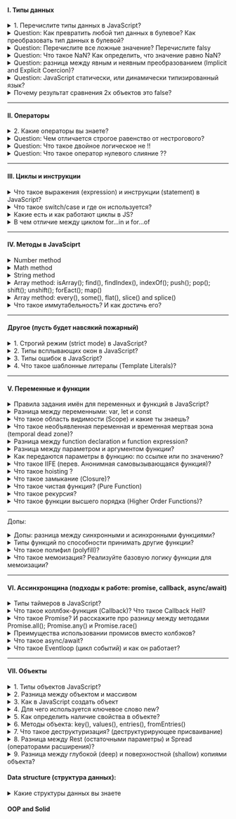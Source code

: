 #### I. Типы данных

<details>
<summary> 1. Перечислите типы данных в JavaScript? </summary>
В JavaScript существует 8 типов данных, их можно разделить на примитивные и ссылочные. К примитивным относятся следующие типы:

- `string` (строка),

- `number` (число),

- `biginit`,

- `boolean`,

- `symbol` (уникальный идентификатор) - необходимо для создания уникальных id, чтобы создать его необходимо написать функцию Symbol(""). Если сравнить два одниковых символа между собой, они никогда не равны

- `null`,

- `undefined`

А к ссылочному относится:

- `object`. А определить тип данных можно с помощью typeOf.

<details>

<details>
<summary>Question: В чем отличие между null и undefined?</summary>

Стоит отметить, что разница между null и undefined в том, что `Undefined` - это когда переменная объявлена, но мы ей не присвоенно значение, а `null` - когда мы присвоили значение специально, и как бы говорим, что у нас есть переменная и она пустая.

</details>

</details>

<details>
<summary>Question: К какому типы данных относится массив и функция и чем они похожи?</summary>
Это все объект.
</details>

<details>
<summary> Question: В чем смысл объекта? И когда мы сравниваем объект, то что мы сравнимаем? </summary>
В нем можно хранить данные с помощью ключ и значения. Когда мы сравниваем объект, то мы сравниваем ссылки на объект
</details>

</details>

<details>
<summary>Question: Как превратить любой тип данных в булевое? Как преобразовать тип данных в булевой?</summary>

В JS мы можем явно преобразовать типы, всего их три: String(), Boolean(), Number() - и все они являются функциями.

Чтобы превартить тип данных в булевый можно использовать:

1. Функцию Boolean(null)
2. !! (Два логических не)

Чтобы превратить тип данных в числовое можно использовать:

1. Функцию Number('5')
2. метод parseInt("5")

Что превратить тип данных в строку можно использовать:

1. Функцию String(null)
2. Или через метод Object.prototype.toString(43)
</details>

<details>
<summary>Question: Перечислите все ложные значение? Перечислите falsy</summary>

Falsy - это следующие значение: "", 0, null, undefined, NaN, false. А все остальное уже true

</details>

<details>
<summary>Question: Что такое NaN? Как определить, что значение равно NaN?</summary>

NaN расшифровывается как not-a-number, что означает не является числом. Мы получаем его когда выполняем математическую операцию неправильно. Например, если мы возьмем строку и какое-то число, то оно нам даст NaN. А его особенностью можно выделить то, что она не равна ничему даже самому себе как в строгом, так и в нестрогом сравнении. Для того, чтобы проверить, что число не является числом использует функцию isNaN()

</details>

<details>
<summary>Question: разница между явным и неявным преобразованием (Implicit and Explicit Coercion)?</summary>

Неявное преобразование происходит автоматически путем арифмитические действий, а явное когда мы указываем тип специально через функции Number или ParseInt, функцию String или метод toString, Boolean или двойное логическое !!

</details>

<details>
<summary>Question: JavaScript статически, или динамически типизированный язык? </summary>

Динамически типизированный язык, так как происходит автоматическое преобразование типов

</details>


<details>
<summary>Почему результат сравнения 2х объектов это false? </summary>

Примитивные типы данных сравниваются по значению, а объекты по ссылке. И если у нас две одинаковые объекты, то ссылки у них разные. Поэтому сравнения двух одинаковых объектов - это всегда false.

</details>

---

#### II. Операторы

<details>
<summary> 2. Какие операторы вы знаете? </summary>

I. Арифмитические операторы:

- сложения,
- вычитания,
- умножения,
- делание,
- возведение в стене `**`
- взятия от остатка `%`

II. Логические операторы:

- Или (||) - возвращает true, если одно из значений верно
- И (&&) - возвращает true только в том случае, если оба значеные верны, а вернет он последнее значение. Однако если все таки одно из значений false, то дальше он не пойдет.
- ! (Логическое не) - меняет значение на противоположное, стоит упомянуть также про

К особенностям стоит отметить, что есть также приоритетность, но если мы обернем в скобки то данная приоритетность уже не будет иметь разницы.

III. Операторы сравнения:

- больше, меньше, меньше или равно, больше или равно,
- нестрогое (==) и строгое равенство (===),
- не равно (!=).
</details>

<details>
<summary>Question: Чем отличается строгое равенство от нестрогового?</summary>

Строгое равенство отличается от нестрогого тем, что нестрогое сравнивает только значения без приведения типов, а строгая сравнивает и значения и типы

</details>

<details>
<summary>Question: Что такое двойное логическое не !!</summary>

Он нужен для преобразований значений к булевому значению.

Допилить идею: Если мы применим его к строке, то оно сначало станет булевое, а после этого к ней применится логическое отрицание.

</details>

<details>
<summary>Question: Что такое оператор нулевого слияние ??</summary>

Он возвращает значение правого операнда, если левый операнд содержит null или undefined, в противном случае возвращается значение левого операнда. Он похож на или, так как он возвращает правый операнд если в левом хранится ложное значение, а не только null / undefined

</details>

</details>

---

#### III. Циклы и инструкции

<details>
<summary>Что такое выражения (expression) и инструкции (statement) в JavaScript?</summary>

I. Выражение - это арифмитическое действие. Например:`+, -, *, /, %, >, =, ==, i++, --i`, `Math.random - случайное число.

II. Инструкция - это фрагмент кода, который выполняет определенное действие. К инструкциям относятся: `if, if-else, while, for, for..in, for..of switch, for-in, объявления переменных`

</details>


<details>
<summary>Что такое switch/case и где он используется? </summary>

Заменители if...else, внутри которого есть кейсы (те в свою очередь делают строгое сравнения между значения), и после каждого кейса необходимо писать break, если не указать, то проверка пройдет дальше


Если говорить про реакт, то используется он в редьюсерах (редаксе). И например когда нам нужно именно точное сравнения


</details>


<details>
<summary> Какие есть и как работают циклы в JS? </summary>

Цикл - это когда нам необходимо какое-то действие повторить несколько раз

- for (let i=..; i > str; i++)
- for ... in
- for ... of

- While... — сначала проверяет условия, а потом их выполняет, и так по кругу. Цикл будет повторятся пока условия верно
- Do...while — сначала выполняет условия, а потом их проверяет, и так по кругу.

</details>

<details>
<summary>В чем отличие между циклом for...in и for...of</summary>

Они служат для перебора объектов и массива. Если нам нужно перебрать объект, то мы использовать for...in, он возвращает нам ключи если нам необходимо перебрать массив, то мы используем for...of, он возвращает нам значенияю Однако если мы используем цикл for...in в массиве, то мы получем индексы.

</details>

---

#### IV. Методы в JavaSciprt

<details>
<summary>Number method</summary>

1. `Number.prototype.toString()` - берет число и преобразует его в строку
2. `Number.parseInt()` - берет строку и преобразует в число
3. `Number.isNaN()` - проверяет, является ли значения числа наном

</details>

<details>
<summary>Math method </summary>

Например у нас есть много чисел и если нам надо

1. `Math.min(1, 2, 3)` - вернуть минимальное число
2. `Math.max(2, 3, 4)` - вернуть максимальное число

Или если нам надо получить случайное число, то мы можем использовать `Math.random(1, 2, 3)`

Если нам надо будет округлить, то нам помогут следующие методы

1. `Math.random()` - округляет в ближайшему целому
2. `Math.floor()` - округляет в меньшую степень
3. `Math.ceil()` - округляет в большую степень

Есть также метод, который удаляет числа после точки - это `Math.trunc()`

</details>

<details>
<summary>String method</summary>

Если хотим мы написать с большой или маленькой буквы нам помогут следующие методы

1. `String.prototype.toUpperCase()` - берет строку и пишет ее с большой буквы. Преобразованное в верхний регистр.
2. `String.prototype.toLowerCase()` - берет строку и пишет ее с маленькой буквы. Преобразованное в нижний регистр.

Преобразовывае и удаляет символы

1. `String.prototype.toString()` - преобразовавает в строку
2. `String.prototype.split()` - делает из строки массив
3. `String.prototype.trim()` - удаляет пробельные символы с начало и конца строки

Методы строк: .startsWith() и .endsWith() проверяют начинается-ли (заканчивается) строка с определенным символом. 4. `String.prototype.startsWith()` => начинается ли строка с данного cлова

5. `String.prototype.endsWith()` => заканчивается ли строка с данным словом.

Они нужны для того, чтобы дополнять строку до нужного размер. Оба принимаются два аргументе: `длина (число)` и символ (строка), которая будет заполнять оставщуюся длину. Если его не указать, то он будет в видепустой строки

1. `String.prototype.padStart()` => подставляет дополнительные символы перед началом строки (слева)

2. `String.prototype.padEnd()` => подставляет дополнительные символы перед концом строки (справа)

Данные методы определяются начинается или заканчивается ли строка требуемыми символами, тем самым помогают определить соответствие в начале и в конце. Принимают два аргумент: `символы`, которые будут искаться в строке и второй `число`, с которого начнется поиск.

6. `String.prototype.replaceAll()` => у нас есть одно строковое предложение и мы хотим в этой предложенние заменить все слова на другие. Например: у кошки была кошка по имени Мушка, мы хотим кошку заменить на утку. Получается у утки была утка по имени Мушка.

</details>

<details>
<summary>Array method: isArray(); find(), findIndex(), indexOf(); push(); pop(); shift(); unshift(); forEact(); map()</summary>

1. `Array.isArray()` => проверяет является ли значение массивом

Следующие методы нужны для поиска в массиве. Они (find, findIndex) принимают в качестве аргумента функцию, только indexOf принимает в качестве аргумента обычное значение

2. `Array.prototype.find()` - вернёт первый найденный в массиве элемент, который подходит под условие.

3. `Array.prototype.findIndex()` - возвращает индекс первого найденного в массиве элемента, который подходит под условие, в противном случае -1 вернет

4. `Array.prototype.indexOf()` - вернётся индекс первого найденного элемента или -1, если ничего не нашлось

5. `Array.prototype.forEach()` и `Array.prototype.map()` => отличие заключается в том, что forEach() меняет исходный массив, а map возвращает новый. Еще одним отличиям является то, что если мы используем .map, то мы можем использовать
   и другие методы.

6. `Array.prototype.includes()` - определяет, содержит ли массив определённый элемент, возвращая в зависимости от этого true или false.

Данные методы меняют исходный массив - модифириует массив

7. `Array.prototype.push()` - добавляет элементы в конец массива и возвращает новую длину массива.

8. `Array.prototype.pop()` - удаляет из массива последний элемент и возвращает его значение.

9. `Array.prototype.shift()` - удаляет из массива первый элемент и возвращает его значение.

10. `Array.prototype.unshift()` - добавляет элементы в начало массива и возвращают новую длину массива.

Что будет работать быстрее? => Pop и push - так как их задача лишь добавить или удалить элемент в конце массива, а shift и unshift медленее так как помимо удаление или добавления первого элемент они будут сдвигать массив вправо или влево.

</details>

<details>
<summary>Array method: every(), some(), flat(), slice() and splice()</summary>

1. `Array.prototype.slice()` - копирует старый массив и на его основе создает новый. Он не преобразует его, а лишь берет копию определенного места, где мы указали индекс начало первым аргументом и конец его. Значения могут быть и отрицательным.

2. `Array.prototype.splice()` - нужен для удаления или добавления в или из массива. Аргументы: начальный индекс - это то с какого места нам необходимо начать. Второе значение - это сколько нам элементов нужно убрать. А также третьим параметрам говорим, что мы хотим добавить. Нужно отметить, что мы можем с конца начать отсчет (-1)

Следующие методы необходимы для перебора массива, они проверяются соответствует ли условия переданных в функции, после чего возвращают полученный результат в виде булеан.

3. `Array.prototype.some()` - перебирает массив и смотрит соответвствует ли один конкретный элемент в массиве логическому условию.

4. `Array.prototype.every()` - перебирает массив и смотрит соответвствует ли все элементы в массиве логическому условию.

```
[2, 5, 8, 1, 4].some(elem => elem > 10);                // false
[12, 5, 8, 1, 4].some(elem => elem > 10);               // true
[12, 5, 8, 130, 44].every(elem => elem >= 10);          // false
[12, 54, 18, 130, 44].every(elem => elem >= 10);        // true
```

5.  `Array.prototype.flat()` - у нас есть массив, внутри которого есть еще массивы и данный метод уменьшает вложенность массива на число которое мы указали внутри скобок, также мы можем написать Infinity и удалим все вложенности. Также его особенностью является удаления пустых строк

6.  `Array.prototype.flatMaP()` - это смесь двух методов: `.map` и введенного метода `flat` - сначала применяет функцию к каждому элементу, а потом преобразует полученный результат в плоскую структуру или раскрывает подмассивы и помещает их в массив
</details>

<details>
<summary>Что такое иммутабельность? И как достичь его? </summary>

Иммутабельность - это неизменяемый объект. Если мы хотим достичь иммутабельности, то мы можем использовать методы массива, такие как slice или map. К мутабельным относится push, shift, unshift, reverse. Если мы хотим, чтобы данные методы сработали, то есть были иммутабельными, то мы можем использовать spread оператор

</details>

---

#### Другое (пусть будет навсякий пожарный)

<details>
<summary> 1. Строгий режим (strict mode) в JavaScript?</summary>

Он появился в ЕС5, и он говорит, что наш код будет работать в строгом режиме в JS. Чтобы его использовать необходимо написать 'use strict' либо в начале скрипта либо внутри функции. Если мы его напишем в начале скрипта, то он будет иметь глобальную область видимости, а если напишем внутри функции, то будет иметь локальную область видимости. Например если мы объявим объект без переменной или продублируем параметры внутри функции

```
"use strict";
x = {p1:10, p2:20};      // This will cause an error
function x2(p1, p1) {};   // This will cause an error
```

</details>

<details>
<summary> 2. Типы всплывающих окон в JavaScript?</summary>

`alert` - выводить информацию во всплывающем окне;

`confirm` - спрашивать соглашение во всплывающем окне; подтвердить по ОК или Отмену

`prompt` - всплывающем окно, где просят написать что-то в инпут поле

</details>

<details>
<summary> 3. Типы ошибок в JavaScript? </summary>

1. SyntaxError - синтаксическая ошибка возникает когда мы написали неправильно какое-то слово: reutrn

2. RefferenceError - возникает когда js не может найти какую-то ссылку в которой мы пытаемся получить доступ. Например хотим определенную переменную найти а его нет

3. TypeError - возникает когда мы хотим методы определенных типов преобразовать на типов у которого этого метода нет.

</details>

<details>
<summary> 4. Что такое шаблонные литералы (Template Literals)?</summary>

Шаблонные литаралы - это обратные кавычки, внутри обратные кавычек мы можем с помощью знака доллара и фигурными скобками (${выражение}).

</details>

---

#### V. Переменные и функции

<details>
<summary> Правила задания имён для переменных и функций в JavaScript? </summary>

Если мы говорим задание имен переменных, то

1. Они должны содержать буквы на латинице, он должен отражать смысл того, что он хранит: `let age = 20`;

2. Цифр: `let user2 = 'Antony';`

3. Символы доллара: `let $user = 'Alice';`

4. Нижнего подчеркивания: `let _user = 'Pete';`

Если мы говорим то, что как не стоит начинать, то - первый символ не должен быть цифрой: `let 10user = 'Nick';`

Имя функции должно понятно и четко отражать что она делает и что возвращает. Функция - это действия по этому её имя
обычно является глаголом: `function checkValue() {}`

</details>

<details>
<summary> Разница между переменными: var, let и const </summary>

Существует несколько отличий между var, let и const:

1. let и const появились в ЕС6, а var был до ЕС6.

2. Переменные var можно как занова объявлять, так и повторно обновлять, что не вызовет никакой ошибки в консоле. И с этим было много проблем

3. У let мы можем присвоить новое значение, однако создавать переменную с тем же именем нельзя, а у const (если
   говорим про переменую), то мы не можем присвоить новое значение и не можем создать переменную с тем же именем. То
   есть переменная становится не изменяемой.

4. У var область видимости - глобальная или локальная (область видимости в пределах функции). У `let` и `const` -
   блочную область видимости, что в свою очередь означает любой элемент с фигурными скобками: функции, циклы, инструкции
   (if ... else).
тип
</details>

<details> 
<summary> Что такое область видимости (Scope) и какие ты знаешь? </summary>

Область видимости - это место откуда мы имеем доступ к переменным или функциям. Выделяют 3 типа:

1. `Глобальная область видимости` - это когда иы объявляем переменную внутри самого файла js (внутри скрипта) не
   оборачивая ни функцией, циклом. Они доступны из любого места в коде

2. `Локальная область видимости` - переменные и функции объявленные внутри функций, доступны только внутри этой
   функции и всем вложенным в неё функциям. За ее пределами, при обращении к переменной, мы получаем ошибку

3. `Блочная область видимости` - это когда переменная доступна только внутри блока, за пределеми блока она не доступна.

</details>

<details>
<summary> Что такое необъявленная переменная и временная мертвая зона (temporal dead zone)? </summary>

1. `Необъявленная переменная` - это когда мы написали какое-то значение `a = 20` без переменных var, let либо const.
   Область видимости у необъявленных переменых - глобальная, что означает, что они доступны из любого места кода, что
   не очень хорошая практика как и var. Если мы будем использовать строгий режим, то получим ошибку ReferenceError, а в
   нестрогом undefined

2. `Временная мертвая зона` - Она появилась в ЕС6 и работает с let и const. Если мы сначало обратимся к переменной
   до ее написания, в случае с var увидем ошибку undefined, так как вар появился значительно раньше временной мертвой
   зоны. Однако если мы сначало вызовем let или const до ее написания, то получим ошибку referenceError. Из чего можно
   сделать вывод, что временная мертвая зона означает, что к переменной мы не можем обратится пока она не будет вычислена

</details>

<details>
<summary> Разница между function declaration и function expression? </summary>

Выделяют два способа объявлении функции:

- `Function Declaration` – функция, которая объявлена через кл.слово function. Например: `function multyple() {...}`

- `Function Expression` – функция, которая объявление через переменную. Например: `let multiply = function () {...}`

Отличие заключает в том, что к function declaration можно вызвать до того как объявить. Так как JS собирает все строчки
где объявляется function, а также через Hoisting (подним) их самый вверх, что позволяет нам сначало вызвать их, а потом
объявить. Еще наверное стоит отметить, что если мы объявим function expression через переменную var, то и она будет всплывать

</details>

<details>
<summary> Разница между параметром и аргументом функции? </summary>

Когда мы пишем функцию и внутри обычных скобок указываем a, b: `function value (a, b) {...}`, то это параметры.
После того как мы передали параметры мы пишем код например `return a + b`. После вызываем этой функцию через запятую,
так вот значения, которые передаются при вызове функции называются аргументами: foo (5, 7).

</details>

<details>
<summary> Как передаются параметры в функцию: по ссылке или по значению?</summary>

Примитивы передаются в функцию по значению, а объекыт и массив уже по ссылке. Стоит отметить, что когда в функции передается примитивное значение, то функция получает копию, а не примитивное знаечения, в то время как объект и массив передаются сам уже (оригинал) грубо говоря.

</details>

<details>
<summary> Что такое IIFE (перев. Анонимная самовызывающаяся функция)? </summary>

Если нам нужно вызвать функцию не через foo(), то мы можем использовать следующий метода. По правде говоря он уже устарел,
IIFE (Immediately Invoked Function Expression) - это анонимная функцию с лексической областью видимости, которая вызывается
немедленно после его объявления. Cинтаксис: оздаёте функцию внутри круглых скобок и после закрывающей скобки, ещё ставьте
круглые скобки.

</details>

<details>
<summary> Что такое hoisting ?  </summary>

</details>

<details>
<summary> Что такое замыкание (Closure)?  </summary>

Замыкание - оно создается при написании функции со своим лексич.окружение. И когда за пределами функции есть переменная, которого внутри нашего лексического окружения нет, то он
дает доступ обращатся к этой переменной.

</details>

<details>
<summary> Что такое чистая функция? (Pure Function) </summary>

Чистая функция - это та функция, у которой нет побочных эффектов и это функция, результаты которой зависят только от входных параметров. К побочным эффектом относится

К побочным эффектам относятся:

- Запросы на сервер
- Изменения входных параметров
- Обращение к дому (квериселекторы), если говорим про JS.

Плюсы чистых функций:

- Уменьшает кол-во багов (так как он максимально низко влияет на остальную систему. Если я знаю, что у меня есть баг в функции, то он внутри него)
- Легче тестировать
- Легче понимать, посколько все что она делает заключено внутри нее и не нужно никуда бегать.

</details>

<details>
<summary> Что такое рекурсия? </summary>

Рекурсия - это функция, которая вызывает саму себя в теле этой же функции. Однако если мы не напишем условия, то цикл будет бесконечный, пока не выведится ошибка, что стек переполнен. Чтобы избежать данной ошибки необходимо условия выхода из функции. Например мы можем использовать рекурсию для вычисления чисел Фибоначчи или факториала

</details>

<details>
<summary> Что такое функции высшего порядка (Higher Order Functions)?  </summary>

HOF - обычная функция, которая принимает в качестве аргумента другую функцию, добавляет в эту функцию так скажем новый финкционал и возвращает его - это map, filter, reduce

<img src="./assets/3.PNG" alt="Primer">

</details>

---

Допы:

<details>
<summary> Допы: разница между синхронными и асинхронными функциями?</summary>

Синхронные функции являются блокирующими, а ассинхронные нет. Когда интерпретатор натыкается на синхронную функцию, он блокирует дальнейшее выполнения операции прежде чем данная функция будет выполнения. По этому набор таких функций выполняется последовательно - одна за другой. Ассинхронные функции наоборот не блокирует дальнейшие выполнения скрипта. По этой причине различные тяжелые операции по типу запроса данных делают ассинхронными. Обычно такие функции в качестве аргумента принимают коллбек - это еще одна функции, которая выполнится как только будет выполнено асинхронная функция и которая сможет обработать полученный результат

</details>

<details>
<summary> Типы функций по способности принимать другие функции? </summary>

В JS можно выделить 3 основные типов функций в зависимости от принимаемых данных:

- Функция первого класса (first-class functions) – это функция, которая не принимает другую функцию в качестве аргумента и не возвращает функцию как значения

`const firstOrder = () => console.log( “Hello”)`

- Функции высшего порядка (HOF) – это функция, которая принимает другую функцию в качестве аргумента или возвращает функцию как значение

`const higherOrder = firstOrderReturn => firstOrderReturn()`

- Унарная функция – это функция, которая принимает только 1 аргумент, который не является функцией.

`const unaryFunction = (a) => console.log(${a} + world!)`

</details>

<details>
<summary> Что такое полифил (polyfill)? </summary>

Например у нас есть современный код написанный на ЕС6, однако он не работает в старых браузерах, так вот с пмощью полифила мы можем преобразовать наши функции для старых бразуров. Вот пример: sessionStorage доступно во всех последних браузерах (IE8 и выше), но не в IE7 и ниже. Полифилл можно использовать для включения поддержки старых браузеров, которые не предоставляют файлы sessionStorage.

</details>

<details>
<summary> Что такое мемоизация? Реализуйте базовую логику функции для мемоизации? </summary>

Это прием создании функции способность запомнить ранее вычисленное значение, а также результат. В результате при повторном вызове функции с одинаковыми аргументами она не
будет выполнена, а результат рбаоты вернется из кеша.

В программировании мемоизация — это метод оптимизации , который делает приложения более эффективными и, следовательно, более быстрыми. Он делает это, сохраняя результаты вычислений в кеше и извлекая ту же информацию из кеша в следующий раз, когда она потребуется, вместо того, чтобы вычислять ее снова.

</details>

---

#### VI. Ассинхронщина (подходы к работе: promise, callback, async/await)

<details>
<summary>Типы таймеров в JavaScript?</summary>

В JS есть два основных типа таймеров:

- `setTimeout(...)` - позволяет вызвать переданную функцию один раз через определенное время
- `setInterval(...)` - позволяет вызвать переданную функцию много раз через определенный интервал времени. Чтобы отменить `setInterval` мы можем использовать тип: `clearInterval()` и внутрь передаем переменную, где использовали `setInterval`.

</details>

<details>
<summary>Что такое коллбэк-функция (Callback)? Что такое Callback Hell?</summary>

Коллбэк-функция - это функция, которая передана в другую функцию в качестве аргумента. Например: коллбеки могут используются при обращение к Апи, когда нам необходимо дождатся ответа, и после его получения мы можем выполнить какое-то действия. Он может также использоваться в сеттаймауте вызвав функцию alert.

Стоит отметить, что есть такое понятие как callback hell, которая означает ад коллбеков, данный термин используется когда у нас внутри функции очень много коллбеков, что в свою очередь трудно читать, понимать и контролировать. Чтобы избежать его можно разделить на async и await, разделить на другие функции и вызвать их в качестве коллбека.

</details>

<details>
<summary>Что такое Promise? И расскажите про разницу между методами Promise.all(); Promise.any() и Promise.race()</summary>

Промисы - это один из способов работы с асинхронным кодом и промис содержит в себе 3 состояния: `pending` - ожидания; `resolved (fulfilled)` - выполнено успешно; `rejected` - выполнено с ошибкой. Чтобы создать промис нам необходимо использовать конструкцую так называемую new Promise, которая принимает в качестве аргумента функцию, а сама функция принимает в качестве аргумента: resolve и reject.

У промисов есть методы: `Promise.all()`, `Promise.any()`, `Promise.race()`

`Promise.all()` - работает следующим образом: у нас есть много промисов, он дожидается (ждет) выполнения всех промисов. И если оно выполнется успешно, то вернет массив значений от всех промисов, которые были ему переданы. Однако если хотя бы один промис будет выполнен не успешно, то он выведет нам последний промис, который выполнен неуспешно.

`Promise.allSettled()` - работает по тому же принципу, что и `Promise.all()`, однако ему не важно выполнится ли промис успешно или с ошибкой он в любом случае выполнится.

`Promise.any()` - работает следующим образом: у нас есть списков промисов, он дожидается выполнения первого успешного промиса (кл.слово успешного) и если он находится его, то он возвращает данные результат, а если нет, то выводит ошибку

`Promise.race()` - выполнится только первый промис (не имеет разницы ошибка или успешно), остальные будут игнорировать.

</details>

<details>
<summary>Преимущества использовании промисов вместо колбэков?</summary>

- Помогает избежать коллбек-хелл, который может быть нечитаемым

- Упрощает последовательное написание последовательного читаемого ассинхроного кода с помощью then, а также обработку ошибок с помощью catch()

- Методы промисов all, allSettled, any, race

- С использованием промисов можно избежать следующих проблем: колбэк-функция была вызвана слишком рано, поздно или вовсе не была вызвана; функция была вызвана слишком мало или слишком много раз; не удалось передать необходимую среду/параметры; были пропущены ошибки/исключения.

</details>

<details>
<summary>Что такое async/await? </summary>

Способ написание ассинхроного кода, который построен на основе промисов. Он заставляет код, который работает ассинхроно, выглядить как синхронный код. Ключевое слово async возвращает всегда промис, а кл.слово await можно использовать только внутри тело функции в котором вызван async. Eсли его исп без async то выведится ошибка.

Например: частный кейс с которым я столкнулся при запросе на бэк, мне необходимо было дождаться ответа от сервера после него эвейтом получить специальный токен для захода на сервер

</details>

<details>
<summary>Что такое Eventloop (цикл событий) и как он работает?</summary>

Eventloop - это бесконечный цикл, который ожидает поступления задач, выполняет их и затем снова ждет поступления новых задач. И у него есть механизм, который называется callStack, в котором лежат как микро, так и макротаски. К микротаскам например относятся: Promise а к макротаскам относятся: setTimeout, setInterval. Стоит отметить, что сначало будут выполнятся микротаски, а затем макротаски

</details>

---

#### VII. Объекты

<details>
<summary>1. Типы объектов JavaScript?</summary>
Объекты - это тип данных, которые преназначены для хранения различных значений с помощью ключа и значения и выделяют следующие типы объектов - функции, массив, даты и коллекция: maps и weakmaps, sets и weaksets
</details>

<details>
<summary>2. Разница между объектом и массивом</summary>

1. У массивов есть методы тех, которых нет у объекта, также и наоборот
2. Чтобы обратится к какому-то элементу в массиве мы должны использовать индекс от нуля. А у объекта обращение идет через точку
3. Также у массива есть свойство length - делает подсчет всех элементов внутри массива.

</details>

<details>
<summary>3. Как в JavaScript создать объект</summary>

Существует несколько способов создания объекта:

1. С помощью переменной и фигурных скобок: `let user = {}`
2. С помощью ключевого слово new: `let user = new Person("Win")`
3. C помощью метода Object.сreate(): `let user = Object.create(person)`

</details>

<details>
<summary>4. Для чего используется ключевое слово new?</summary>

New - это один из способов создания экземпляр объекта: `let user = new Person("Win")`.

Стоит отметить, что ключевое слово new делает 4 вещи:
A. Создает новый пустой объект, который наследуется от prototype;
Б. К нему (объекту) привязывается значение this;
Г. Возвращает значение this, если в реализации не указано иное

</details>

<details>
<summary>5. Как определить наличие свойства в объекте?</summary>

Первый и второй способ вернет булевое значение

1. С помощью метод `.hasOwnProperty()`

2. С помощью оператора `in`

Отличия заключается в том, что оператор in проверяет наличие свойств не только в самом объекте но и в его `ПРОТОТИПАХ`, а `hasOwnProperty` проверяет наличие свойства только в основном объекте.

3. Обратится к объекту напрямую с помощью индексовой натации. Если свойство есть в объекте, то оно вернет значение, а если его нет, то undefined: `console.log(obj['prop1']); => foo`

</details>

<details>
<summary> 6. Методы объекта: key(), values(), entries(), fromEntries() </summary>

1. `Object.keys()` - возвращает массив ключей
2. `Object.values()` - возвращает массив значений
3. `Object.entries()` - возвращает массив пар ключ и значения
4. `Object.fromEntries()` - он преобразует список пар: ключ и значение в объект

</details>

<details>
<summary> 7. Что такое деструктуризация? (деструктурирующее присваивание)</summary>

Деструктуризация появилась в ЕС6 и она позволяеть извлекает данные из массива или объекта с помощью определенного синтаксиса и записать их в переменную.

```
let arr = ["Ali", "Adigezalli"];
let [first, second] = arr;
console.log(first + " " + second); // * Ali Adigezalli
```

</details>

<details>
<summary>8. Разница между Rest (остаточными параметры) и Spread (операторами расширения)?</summary>

Синтаксис одинаковый, однако задачи выполняют разные

Rest `(остаточные параметры)`. => Например у нас есть функция, и к нам приходят очень много параметров. Мы можем взять первые два параметра (a, b), а остальные параметры мы можем получить с помощью rest-оператора. Первые два параметра придут в качестве обычных значений, а рест оператор придет в виде массива

Spread `(оператор расширение)` - расширяет массив, объект. У нас есть в базе данных большой массив с пользователями и нам необходимо его скопировать и добавить пару новых пользователей и чтобы это сделать мы можем использовать spread оператор

</details>

<details>
<summary> 9. Разница между глубокой (deep) и поверхностной (shallow) копиями объекта? </summary>

Например у нас есть объект с большой кучей вложенностей: массивов, объектов и т.д. И когда мы хотим копировать объект через spread оператор, то копируется лишь первый уровень вложенности, а остальные не копируются. Если нам нужно использовать глубокое копирование тут есть два варианта через JSON.parse и stringify или использовать спред оператор для всех уровней вложенностей, так мы получим глубокое копирование

</details>


#### Data structure (структура данных): 

<details>
<summary>Какие структуры данных вы знаете</summary>

</details>


#### OOP and Solid


